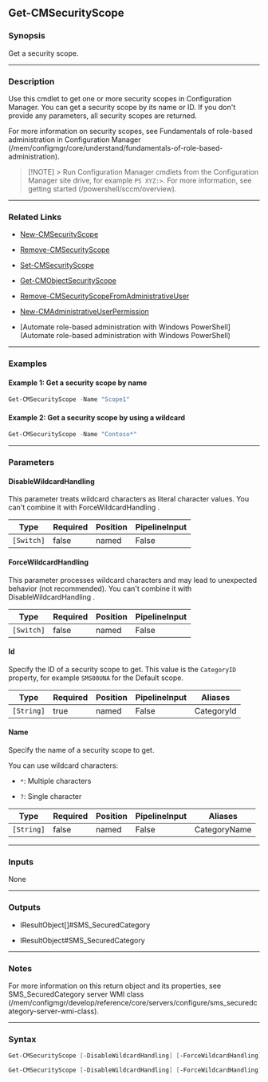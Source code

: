 Get-CMSecurityScope
-------------------




### Synopsis
Get a security scope.



---


### Description

Use this cmdlet to get one or more security scopes in Configuration Manager. You can get a security scope by its name or ID. If you don't provide any parameters, all security scopes are returned.



For more information on security scopes, see Fundamentals of role-based administration in Configuration Manager (/mem/configmgr/core/understand/fundamentals-of-role-based-administration).



> [!NOTE] > Run Configuration Manager cmdlets from the Configuration Manager site drive, for example `PS XYZ:>`. For more information, see getting started (/powershell/sccm/overview).



---


### Related Links
* [New-CMSecurityScope](New-CMSecurityScope)



* [Remove-CMSecurityScope](Remove-CMSecurityScope)



* [Set-CMSecurityScope](Set-CMSecurityScope)



* [Get-CMObjectSecurityScope](Get-CMObjectSecurityScope)



* [Remove-CMSecurityScopeFromAdministrativeUser](Remove-CMSecurityScopeFromAdministrativeUser)



* [New-CMAdministrativeUserPermission](New-CMAdministrativeUserPermission)



* [Automate role-based administration with Windows PowerShell](Automate role-based administration with Windows PowerShell)





---


### Examples
#### Example 1: Get a security scope by name
```PowerShell
Get-CMSecurityScope -Name "Scope1"
```

#### Example 2: Get a security scope by using a wildcard
```PowerShell
Get-CMSecurityScope -Name "Contoso*"
```



---


### Parameters
#### **DisableWildcardHandling**

This parameter treats wildcard characters as literal character values. You can't combine it with ForceWildcardHandling .






|Type      |Required|Position|PipelineInput|
|----------|--------|--------|-------------|
|`[Switch]`|false   |named   |False        |



#### **ForceWildcardHandling**

This parameter processes wildcard characters and may lead to unexpected behavior (not recommended). You can't combine it with DisableWildcardHandling .






|Type      |Required|Position|PipelineInput|
|----------|--------|--------|-------------|
|`[Switch]`|false   |named   |False        |



#### **Id**

Specify the ID of a security scope to get. This value is the `CategoryID` property, for example `SMS00UNA` for the Default scope.






|Type      |Required|Position|PipelineInput|Aliases   |
|----------|--------|--------|-------------|----------|
|`[String]`|true    |named   |False        |CategoryId|



#### **Name**

Specify the name of a security scope to get.


You can use wildcard characters:


* `*`: Multiple characters


* `?`: Single character






|Type      |Required|Position|PipelineInput|Aliases     |
|----------|--------|--------|-------------|------------|
|`[String]`|false   |named   |False        |CategoryName|





---


### Inputs
None





---


### Outputs
* IResultObject[]#SMS_SecuredCategory


* IResultObject#SMS_SecuredCategory






---


### Notes
For more information on this return object and its properties, see SMS_SecuredCategory server WMI class (/mem/configmgr/develop/reference/core/servers/configure/sms_securedcategory-server-wmi-class).



---


### Syntax
```PowerShell
Get-CMSecurityScope [-DisableWildcardHandling] [-ForceWildcardHandling] -Id <String> [<CommonParameters>]
```
```PowerShell
Get-CMSecurityScope [-DisableWildcardHandling] [-ForceWildcardHandling] [-Name <String>] [<CommonParameters>]
```
